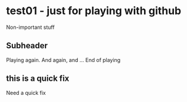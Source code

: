 # test01 - just for playing with github

Non-important stuff

## Subheader

Playing again. And again, and ...
End of playing

## this is a quick fix
Need a quick fix
